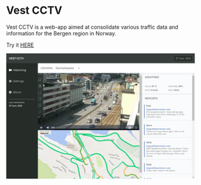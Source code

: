 # Vest CCTV
Vest CCTV is a web-app aimed at consolidate various traffic data and information for the Bergen region in Norway.

Try it [HERE](https://vest-cctv.herokuapp.com/)

![Screenshot](screenshot.jpg)
